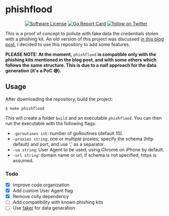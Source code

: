 # phishflood

<p align="center">
  <p align="center">
    <a href="https://github.com/andpalmier/phishflood/blob/main/LICENSE"><img alt="Software License" src="https://img.shields.io/badge/license-GPL3-brightgreen.svg?style=flat-square"></a>
    <a href="https://goreportcard.com/report/github.com/andpalmier/phishflood"><img alt="Go Report Card" src="https://goreportcard.com/badge/github.com/andpalmier/phishflood?style=flat-square"></a>
    <a href="https://twitter.com/intent/follow?screen_name=andpalmier"><img src="https://img.shields.io/twitter/follow/andpalmier?style=social&logo=twitter" alt="follow on Twitter"></a>
  </p>
</p>


This is a proof of concept to pollute with fake data the credentials stolen with a phishing kit. An old version of this project was discussed [in this blog post](https://andpalmier.github.io/posts/flooding-phishing-kits/), I decided to use this repository to add some features.

**PLEASE NOTE: At the moment,** `phishflood` **is compatible only with the phishing kits mentioned in the blog post, and with some others which follows the same structure. This is due to a naif approach for the data generation (it's a PoC 😅).**

## Usage

After downloading the repository, build the project:

```
$ make phishflood
```

This will create a folder `build` and an executable `phishflood`. You can then run the executable with the following flags:

- `-goroutines int`: number of goRoutines (default 10).
- `-proxies string`: one or multiple proxies; specify the schema (http default) and port, and use ',' as a separator.
- `-ua string`: User Agent to be used, using Chrome on iPhone by default.
- `-url string`: domain name or url, if schema is not specified, https is assumed.

### Todo

- [x] Improve code organization
- [x] Add custom User Agent flag
- [x] Remove colly dependency
- [ ] Add compatibility with known phishing kits
- [ ] Use [faker](https://github.com/bxcodec/faker) for data generation
